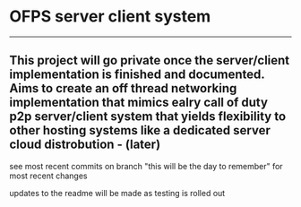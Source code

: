 # OFPS server client system
---
This project will go private once the server/client implementation is finished and documented. Aims to create an off thread networking implementation that mimics ealry call of duty p2p server/client system that yields flexibility to other hosting systems like a dedicated server cloud distrobution - (later)
---
see most recent commits on branch "this will be the day to remember" for most recent changes

updates to the readme will be made as testing is rolled out
 
